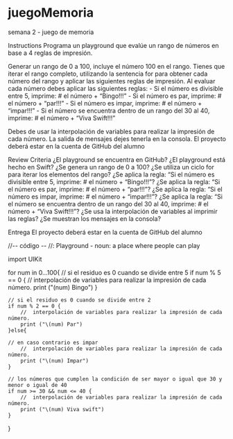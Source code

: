 # juegoMemoria
semana 2 - juego de memoria

Instructions
Programa un playground que evalúe un rango de números en base a 4 reglas de impresión.

Generar un rango de 0 a 100, incluye el número 100 en el rango.
Tienes que iterar el rango completo, utilizando la sentencia for para obtener cada número del rango y aplicar las siguientes reglas de impresión.
Al evaluar cada número debes aplicar las siguientes reglas:
          - Si el número es divisible entre 5, imprime: # el número  + “Bingo!!!”
          - Si el número es par, imprime: # el número + “par!!!”
          - Si el número es impar, imprime: # el número + “impar!!!”
          - Si el número se encuentra dentro de un rango del 30 al 40, imprime: # el número +  “Viva Swift!!!”

Debes de usar la interpolación de variables para realizar la impresión de cada número.
La salida de mensajes dejes tenerla en la consola.
El proyecto deberá estar en la cuenta de GitHub del alumno


Review Criteria
¿El playground se encuentra en GitHub?
¿El playground está hecho en Swift?
¿Se genera un rango de 0 a 100?
¿Se utiliza un ciclo for para iterar los elementos del rango?
¿Se aplica la regla: “Si el número es divisible entre 5, imprime: # el número  + “Bingo!!!”?
¿Se aplica la regla: “Si el número es par, imprime: # el número + “par!!!”?
¿Se aplica la regla: “Si el número es impar, imprime: # el número + “impar!!!”?
¿Se aplica la regla: “Si el número se encuentra dentro de un rango del 30 al 40, imprime: # el número +  “Viva Swift!!!”?
¿Se usa la interpolación de variables al imprimir las reglas?
¿Se muestran los mensajes en la consola?

Entrega
El proyecto deberá estar en la cuenta de GitHub del alumno


//-- código --
//: Playground - noun: a place where people can play

import UIKit


for num in 0...100{
    // si el residuo es 0 cuando se divide entre 5
    if num % 5 == 0 {
        //  interpolación de variables para realizar la impresión de cada número.
        print ("\(num) Bingo")
    }
    
    // si el residuo es 0 cuando se divide entre 2
    if num % 2 == 0 {
        //  interpolación de variables para realizar la impresión de cada número.
        print ("\(num) Par")
    }else{
        
    // en caso contrario es impar
        //  interpolación de variables para realizar la impresión de cada número.
        print ("\(num) Impar")
    }
    
    // los números que cumplen la condición de ser mayor o igual que 30 y menor o igual de 40
    if num >= 30 && num <= 40 {
        //  interpolación de variables para realizar la impresión de cada número.
        print ("\(num) Viva swift")
    }
}
